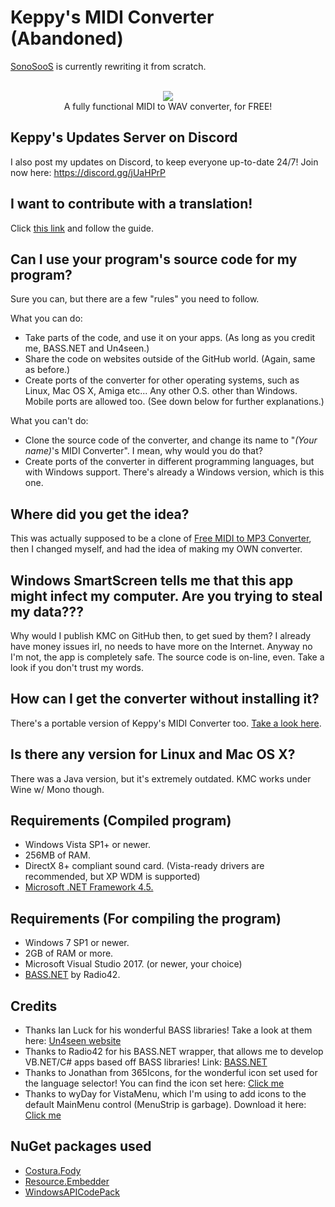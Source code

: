 # Keppy's MIDI Converter (Abandoned)
[SonoSooS](https://github.com/SonoSooS) is currently rewriting it from scratch.
<p align="center">
  <br />
  <a href="http://www.softpedia.com/get/Multimedia/Audio/Audio-Convertors/Keppy-s-MIDI-Converter.shtml#status"><img src="http://s1.softpedia-static.com/_img/sp100free.png?1" /></a>
  <br />
  A fully functional MIDI to WAV converter, for FREE!
</p>

## Keppy's Updates Server on Discord
I also post my updates on Discord, to keep everyone up-to-date 24/7!
Join now here: https://discord.gg/jUaHPrP

## I want to contribute with a translation!
Click [this link](TRL.md) and follow the guide.

## Can I use your program's source code for my program?
Sure you can, but there are a few "rules" you need to follow.

What you can do:
- Take parts of the code, and use it on your apps. (As long as you credit me, BASS.NET and Un4seen.)
- Share the code on websites outside of the GitHub world. (Again, same as before.)
- Create ports of the converter for other operating systems, such as Linux, Mac OS X, Amiga etc... Any other O.S. other than Windows. Mobile ports are allowed too. (See down below for further explanations.)

What you can't do:
- Clone the source code of the converter, and change its name to "*(Your name)*'s MIDI Converter". I mean, why would you do that?
- Create ports of the converter in different programming languages, but with Windows support. There's already a Windows version, which is this one.

## Where did you get the idea?
This was actually supposed to be a clone of [Free MIDI to MP3 Converter](http://mp3-tools.com/free-midi-to-mp3-converter.html), then I changed myself, and had the idea of making my OWN converter.

## Windows SmartScreen tells me that this app might infect my computer. Are you trying to steal my data???
Why would I publish KMC on GitHub then, to get sued by them? I already have money issues irl, no needs to have more on the Internet.
Anyway no I'm not, the app is completely safe. The source code is on-line, even. Take a look if you don't trust my words.

## How can I get the converter without installing it?
There's a portable version of Keppy's MIDI Converter too. [Take a look here](https://github.com/KaleidonKep99/Keppys-MIDI-Converter/releases).

## Is there any version for Linux and Mac OS X?
There was a Java version, but it's extremely outdated. KMC works under Wine w/ Mono though.

## Requirements (Compiled program)
- Windows Vista SP1+ or newer.
- 256MB of RAM.
- DirectX 8+ compliant sound card. (Vista-ready drivers are recommended, but XP WDM is supported)
- [Microsoft .NET Framework 4.5.](https://www.microsoft.com/en-us/download/details.aspx?id=30653)

## Requirements (For compiling the program)
- Windows 7 SP1 or newer.
- 2GB of RAM or more.
- Microsoft Visual Studio 2017. (or newer, your choice)
- [BASS.NET](http://www.bass.radio42.com/) by Radio42.

## Credits
- Thanks Ian Luck for his wonderful BASS libraries! Take a look at them here: [Un4seen website](http://www.un4seen.com/)
- Thanks to Radio42 for his BASS.NET wrapper, that allows me to develop VB.NET/C# apps based off BASS libraries! Link: [BASS.NET](http://www.bass.radio42.com/)
- Thanks to Jonathan from 365Icons, for the wonderful icon set used for the language selector! You can find the icon set here: [Click me](http://365icon.com/icon-styles/ethnic/classic2/)
- Thanks to wyDay for VistaMenu, which I'm using to add icons to the default MainMenu control (MenuStrip is garbage). Download it here: [Click me](https://wyday.com/vistamenu/)

## NuGet packages used
- [Costura.Fody](https://github.com/Fody/Costura)
- [Resource.Embedder](https://github.com/MarcStan/Resource.Embedder)
- [WindowsAPICodePack](https://github.com/aybe/Windows-API-Code-Pack-1.1)
